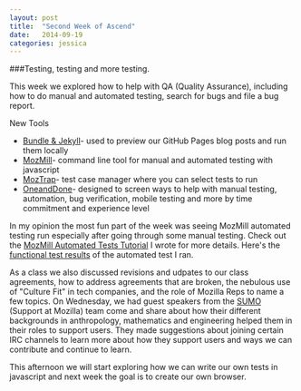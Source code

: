 ```yaml
---
layout: post
title:  "Second Week of Ascend"
date:   2014-09-19
categories: jessica
--- 
```

###Testing, testing and more testing. 

This week we explored how to help with QA (Quality Assurance), including how to do manual and automated testing, search for bugs and file a bug report. 

New Tools

+ [Bundle & Jekyll](https://help.github.com/articles/using-jekyll-with-pages)- used to preview our GitHub Pages blog posts and run them locally
+ [MozMill](https://developer.mozilla.org/en-US/docs/Mozilla/QA/Mozmill_tests)- command line tool for manual and automated testing with javascript 
+ [MozTrap](https://oneanddone.mozilla.org/en-US/)- test case manager where you can select tests to run 
+ [OneandDone](https://oneanddone.mozilla.org/en-US/)- designed to screen ways to help with manual testing, automation, bug verification, mobile testing and more by time commitment and experience level

In my opinion the most fun part of the week was seeing MozMill automated testing run especially after going through some manual testing. Check out the [MozMill Automated Tests Tutorial](participants/portland/jessica/2014/09/19/MozMillAutomatedTestsTutorial) I wrote for more details. Here's the [functional test results](http://mozmill-crowd.blargon7.com/#/functional/report/2f982f72826307fed840a3b11c3b7f5d) of the automated test I ran. 

As a class we also discussed revisions and udpates to our class agreements, how to address agreements that are broken, the nebulous use of "Culture Fit" in tech companies, and the role of Mozilla Reps to name a few topics. On Wednesday, we had guest speakers from the [SUMO](https://wiki.mozilla.org/Support) (Support at Mozilla) team come and share about how their different backgrounds in anthropology, mathematics and engineering helped them in their roles to support users. They made suggestions about joining certain IRC channels to learn more about how they support users and ways we can contribute and continue to learn. 

This afternoon we will start exploring how we can write our own tests in javascript and next week the goal is to create our own browser. 
